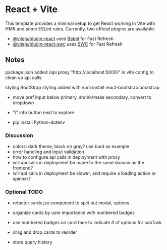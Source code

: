 # React + Vite
This template provides a minimal setup to get React working in Vite with HMR and some ESLint rules.
Currently, two official plugins are available:
- [@vitejs/plugin-react](https://github.com/vitejs/vite-plugin-react/blob/main/packages/plugin-react/README.md) uses [Babel](https://babeljs.io/) for Fast Refresh
- [@vitejs/plugin-react-swc](https://github.com/vitejs/vite-plugin-react-swc) uses [SWC](https://swc.rs/) for Fast Refresh

## Notes
package.json
  added /api proxy "http://localhost:5000/" in vite config to clean up api calls

styling
  BootStrap styling added with npm install react-bootstrap bootstrap

  - move pref input below primary, shrink/make secondary, convert to dropdown

- "i" info button next to explore

- pip install Python-dotenv

### Discussion

- colors: dark theme, black on gray? use bard as example
- error handling and input validation
- how to configure api calls in deployment with proxy
- will api calls in deployment be made to the same domain as the frontend?
- will api calls in deployment be slower, and require a loading action or spinner?

### Optional TODO
- refactor cards.jsx component to split out modal, options

- organize cards by user importance with numbered badges
- use numbered badges on card face to indicate # of options for subTask
- drag and drop cards to reorder
- store query history



